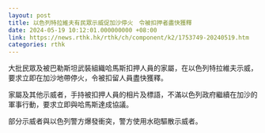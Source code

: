 ```yaml
---
layout: post
title: 以色列特拉維夫有民眾示威促加沙停火　令被扣押者盡快獲釋
date: 2024-05-19 10:12:01.000000000 +08:00
link: https://news.rthk.hk/rthk/ch/component/k2/1753749-20240519.htm
categories: rthk
---
```


大批民眾及被巴勒斯坦武裝組織哈馬斯扣押人員的家屬，在以色列特拉維夫示威，要求立即在加沙地帶停火，令被扣留人員盡快獲釋。

家屬及其他示威者，手持被扣押人員的相片及標語，不滿以色列政府繼續在加沙的軍事行動，要求立即與哈馬斯達成協議。

部分示威者與以色列警方爆發衝突，警方使用水砲驅散示威者。
